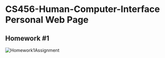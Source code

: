 # CS456-Human-Computer-Interface Personal Web Page
## Homework #1
![Homework1Assignment](/images/Homework1Assignment.png)
